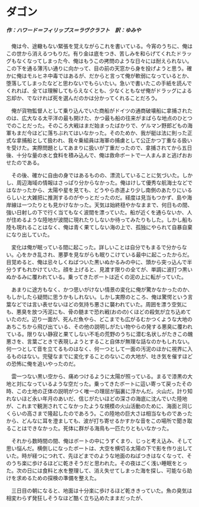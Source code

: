 # ダゴン

##### 作：ハワード＝フィリップス＝ラヴクラフト　訳：ゆみや

　俺は今、途轍もない緊張を覚えながらこれを書いている。今宵のうちに、俺はこの世から消えるつもりだ。有り金は底をつき、苦しみを和らげてくれたドラッグもなくなってしまった今、俺はもうこの拷問のような日々には耐えられない。この下を通る薄汚い通りに向かって、目の前の天窓から身を投げようと思う。確かに俺はモルヒネ中毒ではあるが、だからと言って俺が軟弱になっているとか、堕落してしまったなどと思わないでもらいたい。急いで書いたこの手紙を読んでくれれば、全ては理解してもらえなくとも、少なくともなぜ俺がドラッグによる忘却か、でなければ死を選んだのかは分かってくれることだろう。

　俺が貨物監督人として乗り込んでいた商船がドイツの通商破壊船に拿捕されたのは、広大なる太平洋の最も開けた、かつ最も船の往来がまばらな地点のひとつでのことだった。そのころ大戦はまだ始まったばかりで、ゲルマン野郎どもの海軍もまだ今ほどに落ちぶれてはいなかった。そのためか、我が艇は法に則った正式な拿捕船として扱われ、我々乗組員は海軍の捕虜として公正かつ丁重なる扱いを受けた。実際問題としてあまりに扱いが丁重だったので、拿捕されてから五日後、十分な量の水と食料を積み込んで、俺は救命ボートで一人まんまと逃げおおせたのである。

　その後、確かに自由の身ではあるものの、漂流していることに気づいた。しかし、周辺海域の情報はさっぱり分からなかった。俺はけして優秀な航海士などではなかったから、太陽や星を見ても、どうやら赤道より少し南側のあたりにいるらしいと大雑把に推測するのがやっとだったのだ。経度は見当もつかず、島や海岸線は一つたりとも見かけなかった。天気は始終穏やかなままで、何日もの間、強い日射しの下で行く当てもなく波間を漂っていた。船が近くを通らないか、人が住めるような陸地が波間に現れたりしないか待ってみたりもした。しかし船も陸も現れることはなく、俺は青く果てしない海の上で、孤独にやられて自暴自棄になり出していた。

　変化は俺が眠っている間に起こった。詳しいことは自分でもまるで分からない。心をかき乱され、悪夢を見ながらも眠りこけている最中に起こったからだ。目覚めると、俺は忌々しくねばついた黒いぬかるみの中に、頭から突っ込んで半分うずもれかけていた。顔を上げると、見渡す限りの全てが、単調に波打つ黒いぬかるみに覆われている。乗ってきたボートは近くの泥の上に転がっていた。

　あまりに途方もなく、かつ思いがけない情景の変化に俺が驚かなかったのか、もしかしたら疑問に思うかもしれない。しかし実際のところ、俺は驚愕という言葉などでは言い表せないほどの気持ち悪さに襲われていた。周囲を漂う空気にも、悪臭を放つ汚泥にも、骨の髄まで恐れ戦(おのの)くほどの殺気が立ち込めていたのだ。辺り一面が、死んだ魚やら、どこまでも広がるむかつくような大地のあちこちから飛び出ている、その他の説明しがたい物やらの発する悪臭に覆われている。限りない静寂と果てしない不毛の荒野のうちに潜む名状しがたきこの醜悪さを、言葉ごときで表現しようとすること自体が無理な話なのかもしれない。何一つとして音を立てるものはなく、何一つとして一面の汚泥のほかに視界に入るものはない。完璧なまでに変化することのないこの大地が、吐き気を催すほどの恐怖に俺を追いやったのだ。

　雲一つない黒い空から、痛めつけるように太陽が照っている。まるで漆黒の大地と対になっているような空だった。乗ってきたボートに這い寄って戻ったその時、この土地の正体の説明がつく唯一の理屈が脳裏に浮かんだ。火山だ。計り知れないほど永い年月のあいだ、信じがたいほどの深さの海底に沈んでいた陸地が、これまで観測されてこなかったような規模の火山活動のために、海面と同じくらいの高さまで隆起したのであろう。この陸地の巨大さは相当なものであったから、どんなに耳を澄ましても、波が打ち寄せるかすかな音をこの場所で聞き取ることはできなかった。死体に群がる海鳥も一匹たりともいなかった。

　それから数時間の間、俺はボートの中にうずくまり、じっと考え込み、そして思い悩んだ。横倒しになったボートは、大空を横切る太陽の下で影を作り出していた。時が経つにつれて、先ほどまでのような地面のねばつきはなくなって、そのうち楽に歩けるほどに乾きそうだと思われた。その夜はごく浅い睡眠をとった。次の日には食料と水を整理して、消え失せてしまった海を探し、可能なら助けを求めるための探検の準備を整えた。

　三日目の朝になると、地面は十分楽に歩けるほど乾ききっていた。魚の臭気は相変わらず発狂しそうなほど酷く立ち込めたままだったが、

